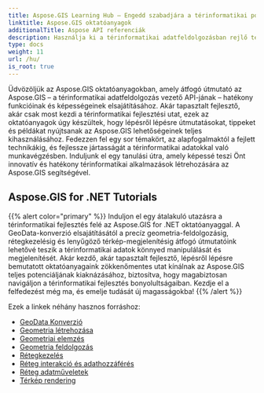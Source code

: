 ```yaml
---
title: Aspose.GIS Learning Hub – Engedd szabadjára a térinformatikai potenciált
linktitle: Aspose.GIS oktatóanyagok
additionalTitle: Aspose API referenciák
description: Használja ki a térinformatikai adatfeldolgozásban rejlő teljes potenciált az Aspose.GIS segítségével. Merüljön el oktatóanyagainkban, ahol lépésről lépésre útmutatást és szakértői betekintést kaphat.
type: docs
weight: 11
url: /hu/
is_root: true
---
```


Üdvözöljük az Aspose.GIS oktatóanyagokban, amely átfogó útmutató az Aspose.GIS – a térinformatikai adatfeldolgozás vezető API-jának – hatékony funkcióinak és képességeinek elsajátításához. Akár tapasztalt fejlesztő, akár csak most kezdi a térinformatikai fejlesztési utat, ezek az oktatóanyagok úgy készültek, hogy lépésről lépésre útmutatásokat, tippeket és példákat nyújtsanak az Aspose.GIS lehetőségeinek teljes kihasználásához. Fedezzen fel egy sor témakört, az alapfogalmaktól a fejlett technikákig, és fejlessze jártasságát a térinformatikai adatokkal való munkavégzésben. Induljunk el egy tanulási útra, amely képessé teszi Önt innovatív és hatékony térinformatikai alkalmazások létrehozására az Aspose.GIS segítségével.

## Aspose.GIS for .NET Tutorials
{{% alert color="primary" %}}
Induljon el egy átalakuló utazásra a térinformatikai fejlesztés felé az Aspose.GIS for .NET oktatóanyaggal. A GeoData-konverzió elsajátításától a precíz geometria-feldolgozásig, rétegkezelésig és lenyűgöző térkép-megjelenítésig átfogó útmutatóink lehetővé teszik a térinformatikai adatok könnyed manipulálását és megjelenítését. Akár kezdő, akár tapasztalt fejlesztő, lépésről lépésre bemutatott oktatóanyagaink zökkenőmentes utat kínálnak az Aspose.GIS teljes potenciáljának kiaknázásához, biztosítva, hogy magabiztosan navigáljon a térinformatikai fejlesztés bonyolultságaiban. Kezdje el a felfedezést még ma, és emelje tudását új magasságokba!
{{% /alert %}}

Ezek a linkek néhány hasznos forráshoz:
 
- [GeoData Konverzió](./net/geo-data-conversion/)
- [Geometria létrehozása](./net/geometry-creation/)
- [Geometriai elemzés](./net/geometry-analysis/)
- [Geometria feldolgozás](./net/geometry-processing/)
- [Rétegkezelés](./net/layer-management/)
- [Réteg interakció és adathozzáférés](./net/layer-interaction-and-data-access/)
- [Réteg adatműveletek](./net/layer-data-operations/)
- [Térkép rendering](./net/map-rendering/)